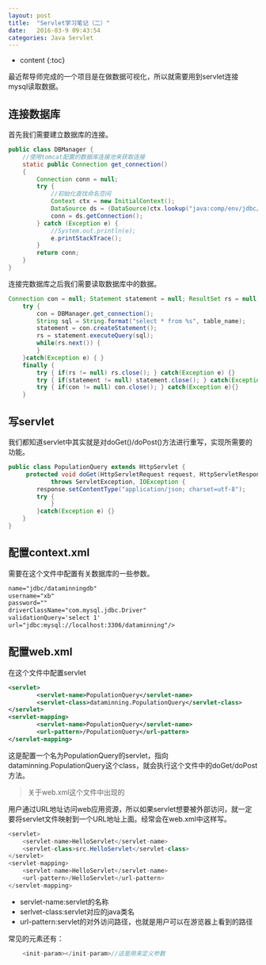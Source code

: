 ```yaml
---
layout: post
title:  "Servlet学习笔记（二）"
date:   2016-03-9 09:43:54
categories: Java Servlet
---
```


* content
{:toc}

最近帮导师完成的一个项目是在做数据可视化，所以就需要用到servlet连接mysql读取数据。

## 连接数据库

首先我们需要建立数据库的连接。

```java
public class DBManager {
    //使用tomcat配置的数据库连接池来获取连接
    static public Connection get_connection()
    {
        Connection conn = null;
        try {      
            //初始化查找命名空间
            Context ctx = new InitialContext();
            DataSource ds = (DataSource)ctx.lookup("java:comp/env/jdbc/dataminningdb"); 
            conn = ds.getConnection();
        } catch (Exception e) {
            //System.out.println(e);
            e.printStackTrace();
        }
        return conn;
    }
}
```

连接完数据库之后我们需要读取数据库中的数据。

```java
Connection con = null; Statement statement = null; ResultSet rs = null;
    try {
        con = DBManager.get_connection();
        String sql = String.format("select * from %s", table_name);
        statement = con.createStatement();
        rs = statement.executeQuery(sql);
        while(rs.next()) {
        }
    }catch(Exception e) { }
    finally {
        try { if(rs != null) rs.close(); } catch(Exception e) {}
        try { if(statement != null) statement.close(); } catch(Exception e) {}
        try { if(con != null) con.close(); } catch(Exception e){}
    }
```

## 写servlet

我们都知道servlet中其实就是对doGet()/doPost()方法进行重写，实现所需要的功能。

```java
public class PopulationQuery extends HttpServlet {
	 protected void doGet(HttpServletRequest request, HttpServletResponse response)
            throws ServletException, IOException {
        response.setContentType("application/json; charset=utf-8");
        try {
            }
        }catch(Exception e) {}
    }
}
```
## 配置context.xml

需要在这个文件中配置有关数据库的一些参数。

```xml
name="jdbc/dataminningdb"
username="xb"
password=""
driverClassName="com.mysql.jdbc.Driver"
validationQuery='select 1'
url="jdbc:mysql://localhost:3306/dataminning"/>
```

## 配置web.xml

在这个文件中配置servlet

```xml
<servlet>
        <servlet-name>PopulationQuery</servlet-name>
        <servlet-class>dataminning.PopulationQuery</servlet-class>
</servlet>
<servlet-mapping>
        <servlet-name>PopulationQuery</servlet-name>
        <url-pattern>/PopulationQuery</url-pattern>
</servlet-mapping>
```

这是配置一个名为PopulationQuery的servlet，指向dataminning.PopulationQuery这个class，就会执行这个文件中的doGet/doPost方法。


>关于web.xml这个文件中出现的

用户通过URL地址访问web应用资源，所以如果servlet想要被外部访问，就一定要将servlet文件映射到一个URL地址上面。经常会在web.xml中这样写。

```java
<servlet>
    <servlet-name>HelloServlet</servlet-name>
    <servlet-class>src.HelloServlet</servlet-class>
</servlet>
<servlet-mapping>
    <servlet-name>HelloServlet</servlet-name>
    <url-pattern>/HelloServlet</url-pattern>
</servlet-mapping>
```

- servlet-name:servlet的名称
- serlvet-class:servlet对应的java类名
- url-pattern:servlet的对外访问路径，也就是用户可以在游览器上看到的路径

常见的元素还有：

```java
	<init-param></init-param>//这是用来定义参数
```


